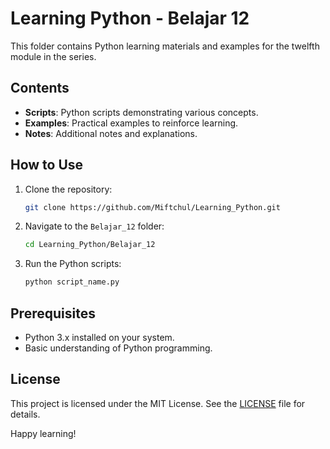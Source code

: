 # Learning Python - Belajar 12

This folder contains Python learning materials and examples for the twelfth module in the series.

## Contents

- **Scripts**: Python scripts demonstrating various concepts.
- **Examples**: Practical examples to reinforce learning.
- **Notes**: Additional notes and explanations.

## How to Use

1. Clone the repository:
    ```bash
    git clone https://github.com/Miftchul/Learning_Python.git
    ```
2. Navigate to the `Belajar_12` folder:
    ```bash
    cd Learning_Python/Belajar_12
    ```
3. Run the Python scripts:
    ```bash
    python script_name.py
    ```

## Prerequisites

- Python 3.x installed on your system.
- Basic understanding of Python programming.

## License

This project is licensed under the MIT License. See the [LICENSE](../LICENSE) file for details.

Happy learning!